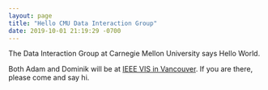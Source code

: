 ```yaml
---
layout: page
title: "Hello CMU Data Interaction Group"
date: 2019-10-01 21:19:29 -0700
---
```


The Data Interaction Group at Carnegie Mellon University says Hello World.

Both Adam and Dominik will be at [IEEE VIS in Vancouver](http://ieeevis.org/year/2019/welcome). If you are there, please come and say hi.
